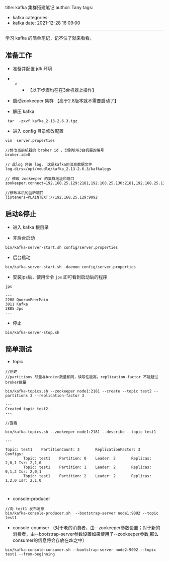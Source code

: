title: kafka 集群搭建笔记
author: Tany
tags:
  - kafka
categories:
  - kafka
date: 2021-12-28 16:09:00
---
学习 kafka 的简单笔记，记不住了就来看看。

<!-- more -->


## 准备工作

- 准备并配置 jdk 环境

- - -  【以下步骤均在在3台机器上操作】

- 启动zookeeper 集群 【高于2.8版本就不需要启动了】

- 解压 kafka 

```
 tar  -zxvf kafka_2.13-2.6.3.tgz
```

- 进入 config 目录修改配置

```
vim  server.properties

//修改当前机器的 broker id ，分别填写3台机器的编号
broker.id=0

// 此log 非彼 log， 这是kafka的消息数据文件
log.dirs=/opt/moudle/kafka_2.13-2.6.3/kafkalogs

// 修改 zookeeper 的集群地址和端口
zookeeper.connect=192.168.25.129:2181,192.168.25.130:2181,192.168.25.131:2181

//修改本机的监听端口
listeners=PLAINTEXT://192.168.25.129:9092

```

## 启动&停止

- 进入 kafka 根目录

- 非后台启动

```
bin/kafka-server-start.sh config/server.properties

```
- 后台启动

```
bin/kafka-server-start.sh -daemon config/server.properties

```


- 安装jps后，使用命令  `jps` 即可看到启动后的程序

```
jps

---
2208 QuorumPeerMain
3811 Kafka
3885 Jps
---
```

- 停止

```
bin/kafka-server-stop.sh

```

## 简单测试

-  topic

```
//创建  
//partitions 尽量与broker数量相同，读写性能高，replication-factor 不能超过broker数量

bin/kafka-topics.sh --zookeeper node1:2181 --create --topic test2 --partitions 3 --replication-factor 3

---
Created topic test2.
---

//查看

bin/kafka-topics.sh --zookeeper node1:2181 --describe --topic test1

---

Topic: test1    PartitionCount: 3       ReplicationFactor: 3    Configs:
        Topic: test1    Partition: 0    Leader: 2       Replicas: 2,0,1 Isr: 2,1,0
        Topic: test1    Partition: 1    Leader: 2       Replicas: 0,1,2 Isr: 2,0,1
        Topic: test1    Partition: 2    Leader: 2       Replicas: 1,2,0 Isr: 2,1,0
---


```

- console-producer

```
//向 test1 发布消息
bin/kafka-console-producer.sh  --bootstrap-server node1:9092 --topic test1

```

- console-coumser （对于老的消费者，由--zookeeper参数设置；对于新的消费者，由--bootstrap-server参数设置如果使用了--zookeeper参数,那么consumer的信息将会存放在zk之中）

```
bin/kafka-console-consumer.sh --bootstrap-server node2:9092 --topic test1 --from-beginning 
```